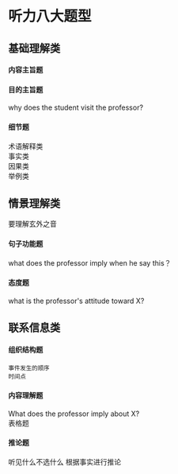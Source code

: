 # 听力八大题型

## 基础理解类
#### 内容主旨题
#### 目的主旨题
why does the student visit the professor?





#### 细节题
术语解释类  
事实类      
因果类  
举例类  

## 情景理解类
要理解玄外之音
#### 句子功能题
what does the professor imply when he say this？

#### 态度题
what is the professor's attitude toward X?

## 联系信息类
#### 组织结构题
    事件发生的顺序
    时间点 
#### 内容理解题
What does the professor imply about X?  
表格题
#### 推论题
听见什么不选什么
根据事实进行推论


